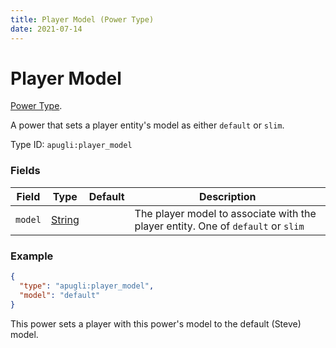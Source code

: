 ```yaml
---
title: Player Model (Power Type)
date: 2021-07-14
---
```


# Player Model

[Power Type](../power_types.md).

A power that sets a player entity's model as either `default` or `slim`.

Type ID: `apugli:player_model`

### Fields

Field  | Type | Default | Description
-------|------|---------|-------------
`model` | [String](https://origins.readthedocs.io/en/latest/data_types/string/) |  | The player model to associate with the player entity. One of `default` or `slim`

### Example
```json
{
  "type": "apugli:player_model",
  "model": "default"
}
```
This power sets a player with this power's model to the default (Steve) model.